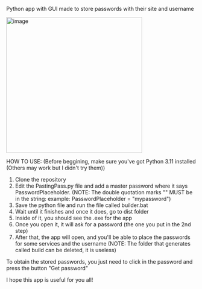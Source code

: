 Python app with GUI made to store passwords with their site and username

<img width="360" alt="image" src="https://github.com/MineVic/PastingPass/assets/138819518/666bb37e-7265-4b8e-ab78-c59340bac308">


HOW TO USE:
(Before beggining, make sure you've got Python 3.11 installed (Others may work but I didn't try them))
  1. Clone the repository
  2. Edit the PastingPass.py file and add a master password where it says PasswordPlaceholder.
     (NOTE: The double quotation marks "" MUST be in the string: example: PasswordPlaceholder = "mypassword")
  3. Save the python file and run the file called builder.bat
  4. Wait until it finishes and once it does, go to dist folder
  5. Inside of it, you should see the .exe for the app
  6. Once you open it, it will ask for a password (the one you put in the 2nd step)
  7. After that, the app will open, and you'll be able to place the passwords for some services and the username
(NOTE: The folder that generates called build can be deleted, it is useless)

To obtain the stored passwords, you just need to click in the password and press the button "Get password"

I hope this app is useful for you all!

